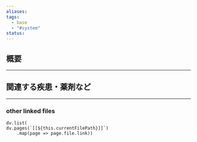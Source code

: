 ```yaml
---
aliases: 
tags:
  - base
  - "#system"
status:
---
```

## 概要
---
## 関連する疾患・薬剤など
---
### other linked files
```dataviewjs
dv.list(
dv.pages(`[[${this.currentFilePath}]]`)
	.map(page => page.file.link))
```

